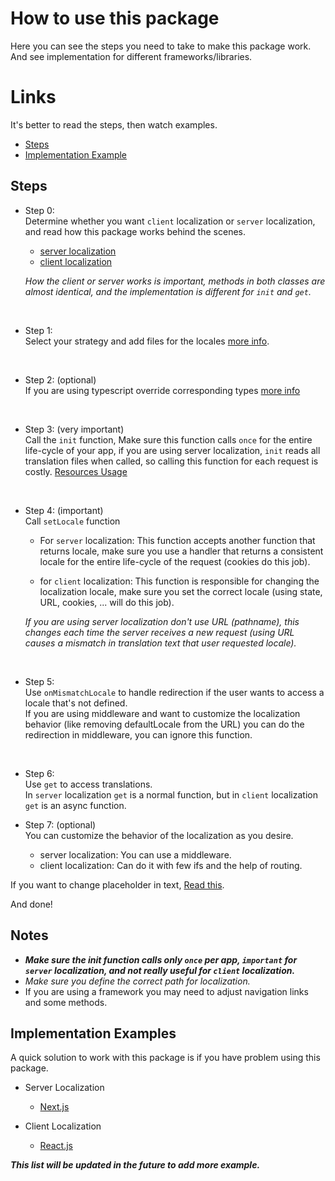 # How to use this package
Here you can see the steps you need to take to make this package work. <br>
And see implementation for different frameworks/libraries.


# Links
It's better to read the steps, then watch examples. 
- [Steps](#steps)
- [Implementation Example](#implementation-examples)




## Steps
- Step 0: <br>
Determine whether you want `client` localization or `server` localization, and read how this package works behind the scenes.
  - [server localization](../how-works-server.md)
  - [client localization](../how-works-client.md)

  *How the client or server works is important, methods in both classes are almost identical, and the implementation is different for `init` and `get`.*

<br>

- Step 1: <br>
Select your strategy and add files for the locales [more info](../define-translation.md).

<br>

- Step 2: (optional)<br>
If you are using typescript override corresponding types [more info](../add-type-support.md)

<br>

- Step 3: (very important)<br>
Call the `init` function, Make sure this function calls `once` for the entire life-cycle of your app, if you are using server localization, `init` reads all translation files when called, so calling this function for each request is costly. [Resources Usage](../resources.md)

<br>

- Step 4: (important) <br>
Call `setLocale` function <br>
  + For `server` localization: This function accepts another function that returns locale, make sure you use a handler that returns a consistent locale for the entire life-cycle of the request (cookies do this job).

  + for `client` localization: This function is responsible for changing the localization locale, make sure you set the correct locale (using state, URL, cookies, ... will do this job).

  *If you are using server localization don't use URL (pathname), this changes each time the server receives a new request (using URL causes a mismatch in translation text that user requested locale).*

<br>

- Step 5: <br>
Use `onMismatchLocale` to handle redirection if the user wants to access a locale that's not defined. <br>
If you are using middleware and want to customize the localization behavior (like removing defaultLocale from the URL) you can do the redirection in middleware, you can ignore this function. <br>

<br>

- Step 6: <br>
Use `get` to access translations. <br>
In `server` localization `get` is a normal function, but in `client` localization `get` is an async function.


- Step 7: (optional) <br>
You can customize the behavior of the localization as you desire.
  + server localization: You can use a middleware.
  + client localization: Can do it with few ifs and the help of routing.


If you want to change placeholder in text, [Read this](../dynamic-text.md). <br>

And done! <br>


## Notes
- ***Make sure the init function calls only `once` per app, `important` for `server` localization, and not really useful for `client` localization.***
- *Make sure you define the correct path for localization.*
- If you are using a framework you may need to adjust navigation links and some methods.


## Implementation Examples
A quick solution to work with this package is if you have problem using this package.

+ Server Localization
  - [Next.js](./server-example/nextjs.md)

+ Client Localization
  - [React.js](./client-example/reactjs.md)

***This list will be updated in the future to add more example.***